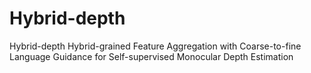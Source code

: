 # Hybrid-depth
Hybrid-depth
Hybrid-grained Feature Aggregation with Coarse-to-fine Language Guidance for Self-supervised Monocular Depth Estimation
